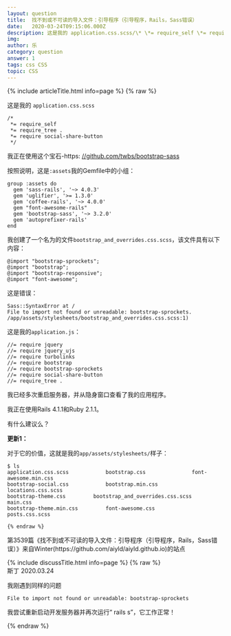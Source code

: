 ```yaml
---
layout: question
title:  找不到或不可读的导入文件：引导程序（引导程序，Rails，Sass错误）
date:   2020-03-24T09:15:06.000Z
description: 这是我的 application.css.scss/\* \*= require_self \*= require_tree . \*= require...
img: 
author: 乐
category: question
answer: 1
tags: css CSS
topic: CSS
---
```

<div class="article-root">
  <div class="article">
    {% include articleTitle.html info=page %}
    {% raw %}
    <div class="article-content"><p><font style="vertical-align: inherit;"><font style="vertical-align: inherit;">这是我的 </font></font><code>application.css.scss</code></p>

<pre><code>/*<font></font>
 *= require_self<font></font>
 *= require_tree .<font></font>
 *= require social-share-button<font></font>
 */<font></font>
</code></pre>

<p><font style="vertical-align: inherit;"><font style="vertical-align: inherit;">我正在使用这个宝石-https: </font></font><a href="https://github.com/twbs/bootstrap-sass" rel="noreferrer"><font style="vertical-align: inherit;"><font style="vertical-align: inherit;">//github.com/twbs/bootstrap-sass</font></font></a></p>

<p><font style="vertical-align: inherit;"><font style="vertical-align: inherit;">按照说明，这是</font></font><code>:assets</code><font style="vertical-align: inherit;"><font style="vertical-align: inherit;">我的Gemfile中的小组：</font></font></p>

<pre><code>group :assets do<font></font>
  gem 'sass-rails', '~&gt; 4.0.3'<font></font>
  gem 'uglifier', '&gt;= 1.3.0'<font></font>
  gem 'coffee-rails', '~&gt; 4.0.0'<font></font>
  gem "font-awesome-rails"<font></font>
  gem 'bootstrap-sass', '~&gt; 3.2.0'<font></font>
  gem 'autoprefixer-rails'<font></font>
end<font></font>
</code></pre>

<p><font style="vertical-align: inherit;"><font style="vertical-align: inherit;">我创建了一个名为的文件</font></font><code>bootstrap_and_overrides.css.scss</code><font style="vertical-align: inherit;"><font style="vertical-align: inherit;">，该</font><font style="vertical-align: inherit;">文件</font><font style="vertical-align: inherit;">具有以下内容：</font></font></p>

<pre><code>@import "bootstrap-sprockets";<font></font>
@import "bootstrap";<font></font>
@import "bootstrap-responsive";<font></font>
@import "font-awesome";<font></font>
</code></pre>

<p><font style="vertical-align: inherit;"><font style="vertical-align: inherit;">这是错误：</font></font></p>

<pre><code>Sass::SyntaxError at /<font></font>
File to import not found or unreadable: bootstrap-sprockets.<font></font>
/app/assets/stylesheets/bootstrap_and_overrides.css.scss:1)<font></font>
</code></pre>

<p><font style="vertical-align: inherit;"><font style="vertical-align: inherit;">这是我的</font></font><code>application.js</code><font style="vertical-align: inherit;"><font style="vertical-align: inherit;">：</font></font></p>

<pre><code>//= require jquery<font></font>
//= require jquery_ujs<font></font>
//= require turbolinks<font></font>
//= require bootstrap<font></font>
//= require bootstrap-sprockets<font></font>
//= require social-share-button<font></font>
//= require_tree .<font></font>
</code></pre>

<p><font style="vertical-align: inherit;"><font style="vertical-align: inherit;">我已经多次重启服务器，并从隐身窗口查看了我的应用程序。</font></font></p>

<p><font style="vertical-align: inherit;"><font style="vertical-align: inherit;">我正在使用Rails 4.1.1和Ruby 2.1.1。</font></font></p>

<p><font style="vertical-align: inherit;"><font style="vertical-align: inherit;">有什么建议么？</font></font></p>

<p><strong><font style="vertical-align: inherit;"><font style="vertical-align: inherit;">更新1：</font></font></strong></p>

<p><font style="vertical-align: inherit;"><font style="vertical-align: inherit;">对于它的价值，这就是我的</font></font><code>app/assets/stylesheets/</code><font style="vertical-align: inherit;"><font style="vertical-align: inherit;">样子：</font></font></p>

<pre><code>$ ls<font></font>
application.css.scss            bootstrap.css               font-awesome.min.css<font></font>
bootstrap-social.css            bootstrap.min.css           locations.css.scss<font></font>
bootstrap-theme.css         bootstrap_and_overrides.css.scss    main.css<font></font>
bootstrap-theme.min.css         font-awesome.css            posts.css.scss<font></font>
</code></pre></div>
    {% endraw %}
  </div>
  <p class="winter_mark">第3539篇《找不到或不可读的导入文件：引导程序（引导程序，Rails，Sass错误）》来自Winter(https://github.com/aiyld/aiyld.github.io)的站点</p>
  <div class="discuss-wrapper">
    {% include discussTitle.html info=page %}
    {% raw %}
    <div class="discuss-list">
    <div class="discuss-item">
        <div class="discuss-parent">
          <div class="discuss-meta">
            <span class="discuss-user">斯丁</span>
            <span class="discuss-time">2020.03.24</span>
          </div>
          <div class="discuss-comment"><p><font style="vertical-align: inherit;"><font style="vertical-align: inherit;">我刚遇到同样的问题</font></font></p>

<pre><code>File to import not found or unreadable: bootstrap-sprockets
</code></pre>

<p><font style="vertical-align: inherit;"><font style="vertical-align: inherit;">我尝试重新启动开发服务器并再次运行“ rails s”，它工作正常！</font></font></p></div>
        </div></div>
    </div>
    {% endraw %}
  </div>
<div>
